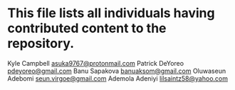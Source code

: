 # This file lists all individuals having contributed content to the repository.

Kyle Campbell <asuka9767@protonmail.com>
Patrick DeYoreo <pdeyoreo@gmail.com>
Banu Sapakova <banuaksom@gmail.com>
Oluwaseun Adebomi <seun.virgoe@gmail.com>
Ademola Adeniyi <lilsaintz58@yahoo.com>
